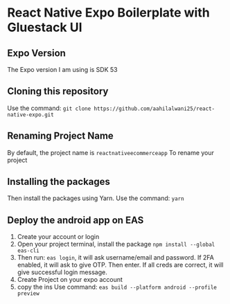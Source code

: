 # React Native Expo Boilerplate with Gluestack UI

## Expo Version
The Expo version I am using is SDK 53

## Cloning this repository
Use the command:
```git clone https://github.com/aahilalwani25/react-native-expo.git```

## Renaming Project Name
By default, the project name is ```reactnativeecommerceapp```
To rename your project

## Installing the packages
Then install the packages using Yarn. Use the command:
```yarn```

## Deploy the android app on EAS

1. Create your account or login
2. Open your project terminal, install the package ```npm install --global eas-cli```
3. Then run: ```eas login```, it will ask username/email and password. If 2FA enabled, it will ask to give OTP. Then enter. If all creds are correct, it will give successful login message.
4. Create Project on your expo account
5. copy the ins
Use command:
```eas build --platform android --profile preview```

